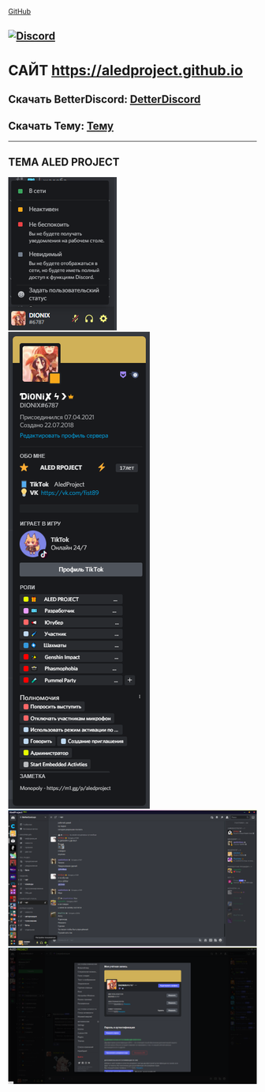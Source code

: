 [GitHub](http://github.com)

[![Discord](https://img.shields.io/badge/discord-ALEDPROJECT-purple?style=for-the-badge)](https://discord.gg/rQHRex2)
---
# САЙТ https://aledproject.github.io
## Скачать BetterDiscord: [DetterDiscord](https://BetterDiscord.app)
## Скачать Тему: [Тему](https://github.com/ALEDPROJECT/ALED-THEME/releases/download/Stable/aledproject.theme.css)
---
## ТЕМА ALED PROJECT 
![](statusmenu.png) ![](profile.png) ![](theme.png) ![](settings.png)
